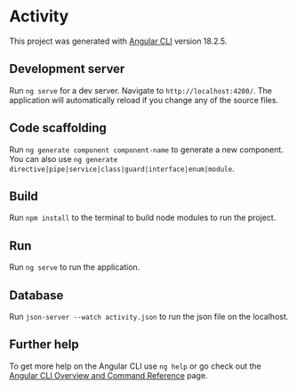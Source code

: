 # Activity

This project was generated with [Angular CLI](https://github.com/angular/angular-cli) version 18.2.5.

## Development server

Run `ng serve` for a dev server. Navigate to `http://localhost:4200/`. The application will automatically reload if you change any of the source files.

## Code scaffolding

Run `ng generate component component-name` to generate a new component. You can also use `ng generate directive|pipe|service|class|guard|interface|enum|module`.

## Build

Run `npm install` to the terminal to build node modules to run the project.

## Run
Run `ng serve` to run the application.

## Database
Run `json-server --watch activity.json` to run the json file on the localhost.

## Further help

To get more help on the Angular CLI use `ng help` or go check out the [Angular CLI Overview and Command Reference](https://angular.dev/tools/cli) page.
